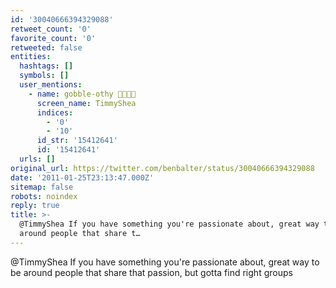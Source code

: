 ```yaml
---
id: '30040666394329088'
retweet_count: '0'
favorite_count: '0'
retweeted: false
entities:
  hashtags: []
  symbols: []
  user_mentions:
    - name: gobble-othy 🚊🛫🏳️‍🌈
      screen_name: TimmyShea
      indices:
        - '0'
        - '10'
      id_str: '15412641'
      id: '15412641'
  urls: []
original_url: https://twitter.com/benbalter/status/30040666394329088
date: '2011-01-25T23:13:47.000Z'
sitemap: false
robots: noindex
reply: true
title: >-
  @TimmyShea If you have something you're passionate about, great way to be
  around people that share t…
---
```


@TimmyShea If you have something you're passionate about, great way to be around people that share that passion, but gotta find right groups